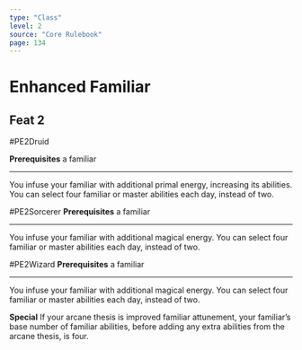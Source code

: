 ```yaml
---
type: "Class"
level: 2
source: "Core Rulebook"
page: 134
---
```

# Enhanced Familiar
## Feat 2
#PE2Druid

**Prerequisites** a familiar

---
You infuse your familiar with additional primal energy, increasing its abilities. You can select four familiar or master abilities each day, instead of two.

#PE2Sorcerer 
**Prerequisites** a familiar

---
You infuse your familiar with additional magical energy. You can select four familiar or master abilities each day, instead of two.

#PE2Wizard 
**Prerequisites** a familiar

---
You infuse your familiar with additional magical energy. You can select four familiar or master abilities each day, instead of two.

**Special** If your arcane thesis is improved familiar attunement, your familiar’s base number of familiar abilities, before adding any extra abilities from the arcane thesis, is four.